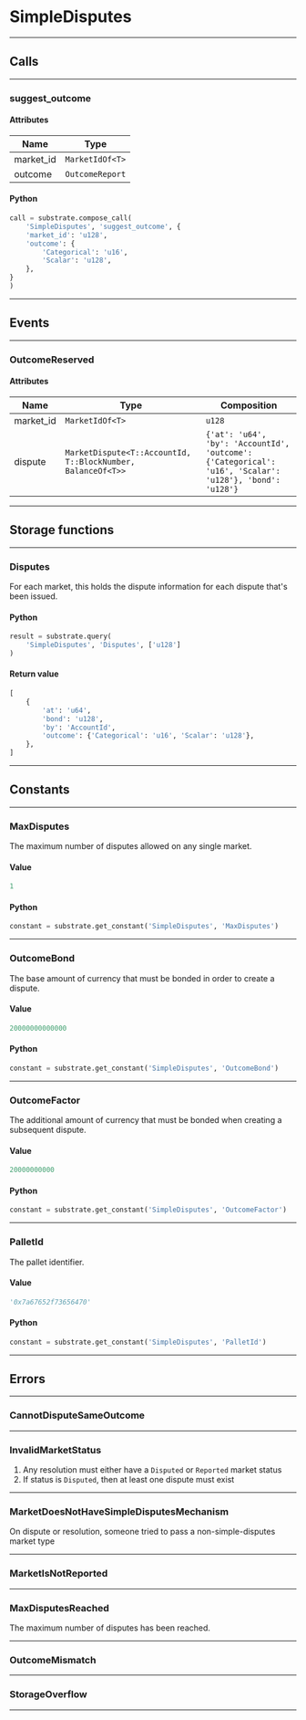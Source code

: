 
# SimpleDisputes

---------
## Calls

---------
### suggest_outcome
#### Attributes
| Name | Type |
| -------- | -------- | 
| market_id | `MarketIdOf<T>` | 
| outcome | `OutcomeReport` | 

#### Python
```python
call = substrate.compose_call(
    'SimpleDisputes', 'suggest_outcome', {
    'market_id': 'u128',
    'outcome': {
        'Categorical': 'u16',
        'Scalar': 'u128',
    },
}
)
```

---------
## Events

---------
### OutcomeReserved
#### Attributes
| Name | Type | Composition
| -------- | -------- | -------- |
| market_id | `MarketIdOf<T>` | ```u128```
| dispute | `MarketDispute<T::AccountId, T::BlockNumber, BalanceOf<T>>` | ```{'at': 'u64', 'by': 'AccountId', 'outcome': {'Categorical': 'u16', 'Scalar': 'u128'}, 'bond': 'u128'}```

---------
## Storage functions

---------
### Disputes
 For each market, this holds the dispute information for each dispute that&#x27;s
 been issued.

#### Python
```python
result = substrate.query(
    'SimpleDisputes', 'Disputes', ['u128']
)
```

#### Return value
```python
[
    {
        'at': 'u64',
        'bond': 'u128',
        'by': 'AccountId',
        'outcome': {'Categorical': 'u16', 'Scalar': 'u128'},
    },
]
```
---------
## Constants

---------
### MaxDisputes
 The maximum number of disputes allowed on any single market.
#### Value
```python
1
```
#### Python
```python
constant = substrate.get_constant('SimpleDisputes', 'MaxDisputes')
```
---------
### OutcomeBond
 The base amount of currency that must be bonded in order to create a dispute.
#### Value
```python
20000000000000
```
#### Python
```python
constant = substrate.get_constant('SimpleDisputes', 'OutcomeBond')
```
---------
### OutcomeFactor
 The additional amount of currency that must be bonded when creating a subsequent
 dispute.
#### Value
```python
20000000000
```
#### Python
```python
constant = substrate.get_constant('SimpleDisputes', 'OutcomeFactor')
```
---------
### PalletId
 The pallet identifier.
#### Value
```python
'0x7a67652f73656470'
```
#### Python
```python
constant = substrate.get_constant('SimpleDisputes', 'PalletId')
```
---------
## Errors

---------
### CannotDisputeSameOutcome

---------
### InvalidMarketStatus
1. Any resolution must either have a `Disputed` or `Reported` market status
2. If status is `Disputed`, then at least one dispute must exist

---------
### MarketDoesNotHaveSimpleDisputesMechanism
On dispute or resolution, someone tried to pass a non-simple-disputes market type

---------
### MarketIsNotReported

---------
### MaxDisputesReached
The maximum number of disputes has been reached.

---------
### OutcomeMismatch

---------
### StorageOverflow

---------